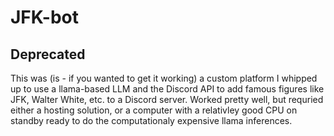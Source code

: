 # JFK-bot
## Deprecated
This was (is - if you wanted to get it working) a custom platform I whipped up to use a llama-based LLM and the Discord API to add famous figures like JFK, Walter White, etc. to a Discord server. Worked pretty well, but requried either a hosting solution, or a computer with a relativley good CPU on standby ready to do the computationaly expensive llama inferences. 
